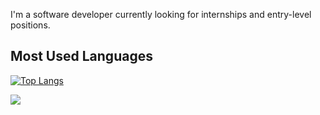 I'm a software developer currently looking for internships and entry-level positions. 


## Most Used Languages
[![Top Langs](https://github-readme-stats.vercel.app/api/top-langs/?username=sm2828&layout=pie)](https://github.com/anuraghazra/github-readme-stats)

![](https://komarev.com/ghpvc/?username=sm2828&color=green)
